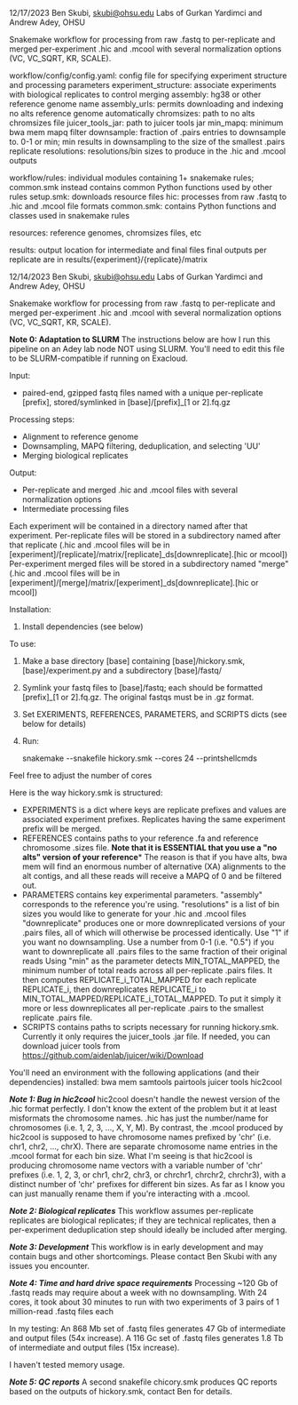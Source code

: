 12/17/2023
Ben Skubi, skubi@ohsu.edu
Labs of Gurkan Yardimci and Andrew Adey, OHSU

Snakemake workflow for processing from raw .fastq to per-replicate and merged per-experiment .hic and .mcool with several normalization options (VC, VC_SQRT, KR, SCALE).

workflow/config/config.yaml: config file for specifying experiment structure and processing parameters
    experiment_structure: associate experiments with biological replicates to control merging
    assembly: hg38 or other reference genome name
    assembly_urls: permits downloading and indexing no alts reference genome automatically 
    chromsizes: path to no alts chromsizes file
    juicer_tools_jar: path to juicer tools jar
    min_mapq: minimum bwa mem mapq filter
    downsample: fraction of .pairs entries to downsample to. 0-1 or min; min results in downsampling to the size of the smallest .pairs replicate
    resolutions: resolutions/bin sizes to produce in the .hic and .mcool outputs

workflow/rules: individual modules containing 1+ snakemake rules; common.smk instead contains common Python functions used by other rules
    setup.smk: downloads resource files
    hic: processes from raw .fastq to .hic and .mcool file formats
    common.smk: contains Python functions and classes used in snakemake rules

resources: reference genomes, chromsizes files, etc

results: output location for intermediate and final files
    final outputs per replicate are in results/{experiment}/{replicate}/matrix



12/14/2023
Ben Skubi, skubi@ohsu.edu
Labs of Gurkan Yardimci and Andrew Adey, OHSU

Snakemake workflow for processing from raw .fastq to per-replicate and merged per-experiment .hic and .mcool with several normalization options (VC, VC_SQRT, KR, SCALE).

********Note 0: Adaptation to SLURM********
The instructions below are how I run this pipeline on an Adey lab node NOT using SLURM.
You'll need to edit this file to be SLURM-compatible if running on Exacloud.

Input:
* paired-end, gzipped fastq files named with a unique per-replicate [prefix], stored/symlinked in [base]/[prefix]_[1 or 2].fq.gz

Processing steps:
* Alignment to reference genome
* Downsampling, MAPQ filtering, deduplication, and selecting 'UU'
* Merging biological replicates

Output:
* Per-replicate and merged .hic and .mcool files with several normalization options
* Intermediate processing files

Each experiment will be contained in a directory named after that experiment.
Per-replicate files will be stored in a subdirectory named after that replicate (.hic and .mcool files will be in [experiment]/[replicate]/matrix/[replicate]_ds[downreplicate].[hic or mcool])
Per-experiment merged files will be stored in a subdirectory named "merge" (.hic and .mcool files will be in [experiment]/[merge]/matrix/[experiment]_ds[downreplicate].[hic or mcool])

Installation:
1. Install dependencies (see below)

To use:
1. Make a base directory [base] containing [base]/hickory.smk, [base]/experiment.py and a subdirectory [base]/fastq/
2. Symlink your fastq files to [base]/fastq; each should be formatted [prefix]_[1 or 2].fq.gz. The original fastqs must be in .gz format.
3. Set EXERIMENTS, REFERENCES, PARAMETERS, and SCRIPTS dicts (see below for details)
4. Run:
    
    snakemake --snakefile hickory.smk --cores 24 --printshellcmds

Feel free to adjust the number of cores

Here is the way hickory.smk is structured:
* EXPERIMENTS is a dict where keys are replicate prefixes and values are associated experiment prefixes. Replicates having the same experiment prefix will be merged.
* REFERENCES contains paths to your reference .fa and reference chromosome .sizes file.
    ******Note that it is ESSENTIAL that you use a "no alts" version of your reference*******
        The reason is that if you have alts, bwa mem will find an enormous number of alternative (XA) alignments to the alt contigs,
        and all these reads will receive a MAPQ of 0 and be filtered out.
* PARAMETERS contains key experimental parameters.
    "assembly" corresponds to the reference you're using.
    "resolutions" is a list of bin sizes you would like to generate for your .hic and .mcool files
    "downreplicate" produces one or more downreplicated versions of your .pairs files, all of which will otherwise be processed identically.
        Use "1" if you want no downsampling.
        Use a number from 0-1 (i.e. "0.5") if you want to downreplicate all .pairs files to the same fraction of their original reads
        Using "min" as the parameter detects MIN_TOTAL_MAPPED, the minimum number of total reads across all per-replicate .pairs files.
            It then computes REPLICATE_i_TOTAL_MAPPED for each replicate REPLICATE_i, then downreplicates REPLICATE_i to MIN_TOTAL_MAPPED/REPLICATE_i_TOTAL_MAPPED.
            To put it simply it more or less downreplicates all per-replicate .pairs to the smallest replicate .pairs file.
* SCRIPTS contains paths to scripts necessary for running hickory.smk. Currently it only requires the juicer_tools .jar file.
    If needed, you can download juicer tools from https://github.com/aidenlab/juicer/wiki/Download

You'll need an environment with the following applications (and their dependencies) installed:
bwa mem
samtools
pairtools
juicer tools
hic2cool

***Note 1: Bug in hic2cool***
hic2cool doesn't handle the newest version of the .hic format perfectly. I don't know the extent of the problem
but it at least misformats the chromosome names. .hic has just the number/name for chromosomes (i.e. 1, 2, 3, ..., X, Y, M).
By contrast, the .mcool produced by hic2cool is supposed to have chromosome names prefixed by 'chr' (i.e. chr1, chr2, ..., chrX).
There are separate chromosome name entries in the .mcool format for each bin size. What I'm seeing is that hic2cool is producing
chromosome name vectors with a variable number of 'chr' prefixes (i.e. 1, 2, 3, or chr1, chr2, chr3, or chrchr1, chrchr2, chrchr3),
with a distinct number of 'chr' prefixes for different bin sizes. As far as I know you can just manually rename them if you're interacting
with a .mcool.

***Note 2: Biological replicates***
This workflow assumes per-replicate replicates are biological replicates; if they are technical replicates, then a per-experiment deduplication step
should ideally be included after merging.

***Note 3: Development***
This workflow is in early development and may contain bugs and other shortcomings. Please contact Ben Skubi with any issues you encounter.

***Note 4: Time and hard drive space requirements***
Processing ~120 Gb of .fastq reads may require about a week with no downsampling.
With 24 cores, it took about 30 minutes to run with two experiments of 3 pairs of 1 million-read .fastq files each

In my testing:
An 868 Mb set of .fastq files generates 47 Gb of intermediate and output files (54x increase).
A 116 Gc set of .fastq files generates 1.8 Tb of intermediate and output files (15x increase).

I haven't tested memory usage.

***Note 5: QC reports***
A second snakefile chicory.smk produces QC reports based on the outputs of hickory.smk, contact Ben for details.
